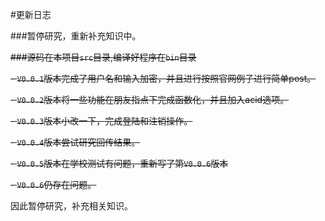 #更新日志

###暂停研究，重新补充知识中。

~~###源码在本项目`src`目录,编译好程序在`bin`目录~~

~~- `V0.0.1`版本完成了用户名和输入加密，并且进行按照官网例子进行简单post。~~

~~- `V0.0.2`版本将一些功能在朋友指点下完成函数化，并且加入acid选项。~~

~~- `V0.0.3`版本小改一下，完成登陆和注销操作。~~

~~- `V0.0.4`版本尝试研究回传结果。~~

~~- `V0.0.5`版本在学校测试有问题，重新写了第`V0.0.6`版本~~

~~- `V0.0.6`仍存在问题。~~

因此暂停研究，补充相关知识。
